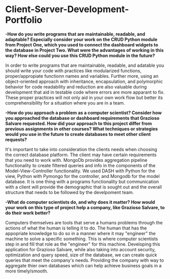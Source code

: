 # Client-Server-Development-Portfolio

**-How do you write programs that are maintainable, readable, and adaptable? Especially consider your work on the CRUD Python module from Project One, which you used to connect the dashboard widgets to the database in Project Two. What were the advantages of working in this way? How else could you use this CRUD Python module in the future?**

  In order to write programs that are maintainable, readable, and adatable you should write your code with practices like modularized functions, proper/appropiate functionn names and variables. Further more, using an object-oriented approach with inheritance, encapsulation, and polymorphic behavior for code readability and reduction are also valuable during development that aid in testable code where errors are more apparant to fix. These proper practices will not only aid in your own work flow but better its comprehensibility for a situation where you are in a team. 

**-How do you approach a problem as a computer scientist? Consider how you approached the database or dashboard requirements that Grazioso Salvare requested. How did your approach to this project differ from previous assignments in other courses? What techniques or strategies would you use in the future to create databases to meet other client requests?**

  It's important to take into consideration the clients needs when choosing the correct database platform. The client may have certain requirements that you need to work with. MongoDb provides aggregation pipeline functionality to create filtered queries and info in the components of the Model-View-Controller functionality. We used DASH with Python for the view, Python with Pymongo for the controller, and Mongodb for the model database. It is one thing with a programs functionality but communication with a client will provide the demographic that is sought out and the overall structure that needs to be followed by the develpoment team.

**-What do computer scientists do, and why does it matter? How would your work on this type of project help a company, like Grazioso Salvare, to do their work better?**

  Computers themselves are tools that serve a humans problems through the actions of what the human is telling it to do. The human that has the appopriate knowledge to do so in a manner where it may "engineer" the machine to solve a specific something. This is where computer scientists step in and fill that role as the "engineer" for this machine. Developing this application for Grazioso Salvare, while also taking into account security, optimization and query speed, size of the database, we can create quick queries that meet the company's needs. Providing the company with way to aggregate thier own databases which can help achieve business goals in a more timely/smooth.

  

